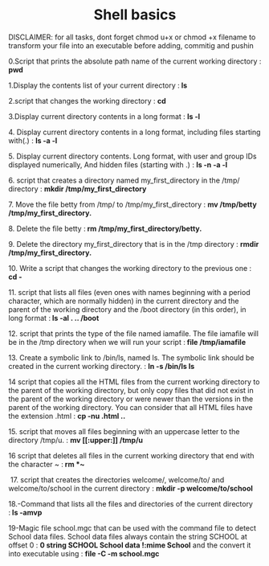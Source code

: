<h1 align=center> Shell basics </h1>


<p>DISCLAIMER: for all tasks, dont forget chmod u+x or chmod +x filename to transform your file into an executable before adding, commitig and pushin</p>
<p>0.Script that prints the absolute path name of the current working directory : <strong>pwd</strong></p>
<p>1.Display the contents list of your current directory :<strong>&nbsp;</strong><strong>ls</strong></p>
<p>2.script that changes the working directory : <strong>cd</strong>&nbsp;</p>
<p>3.Display current directory contents in a long format : <strong>ls -l&nbsp;</strong></p>
<p>4. Display current directory contents in a long format, including files starting with(.) : <strong>ls -a -l&nbsp;</strong></p>
<p>5. Display current directory contents. Long format, with user and group IDs displayed numerically, And hidden files (starting with .) : <strong>ls -n -a -l&nbsp;</strong></p>
<p>6. script that creates a directory named my_first_directory in the /tmp/ directory : <strong>mkdir /tmp/my_first_directory</strong>&nbsp;</p>
<p>7. Move the file betty from /tmp/ to /tmp/my_first_directory : <strong>mv /tmp/betty /tmp/my_first_directory.</strong></p>
<p>8. Delete the file betty :<strong>&nbsp;rm /tmp/my_first_directory/betty.</strong></p>
<p>9. Delete the directory my_first_directory that is in the /tmp directory : <strong>rmdir /tmp/my_first_directory.</strong></p>
<p>10. Write a script that changes the working directory to the previous one : <strong>cd -&nbsp;</strong></p>
<p>11. script that lists all files (even ones with names beginning with a period character, which are normally hidden) in the current directory and the parent of the working directory and the /boot directory (in this order), in long format :<strong>&nbsp;ls -al . .. /boot&nbsp;</strong></p>
<p>12. script that prints the type of the file named iamafile. The file iamafile will be in the /tmp directory when we will run your script :<strong>&nbsp;file /tmp/iamafile</strong></p>
<p>13. Create a symbolic link to /bin/ls, named ls. The symbolic link should be created in the current working directory. : <strong>ln -s /bin/ls ls</strong></p>
<p>14 script that copies all the HTML files from the current working directory to the parent of the working directory, but only copy files that did not exist in the parent of the working directory or were newer than the versions in the parent of the working directory. You can consider that all HTML files have the extension .html : <strong>cp -nu .html ..</strong></p>
<p>15. script that moves all files beginning with an uppercase letter to the directory /tmp/u. : <strong>mv [[:upper:]] /tmp/u&nbsp;</strong></p>
<p>16 script that deletes all files in the current working directory that end with the character ~ :<strong>&nbsp;rm *~&nbsp;</strong></p>
<p>&nbsp;17. script that creates the directories welcome/, welcome/to/ and welcome/to/school in the current directory : <strong>mkdir -p welcome/to/school&nbsp;</strong></p>
<p>18.-Command that lists all the files and directories of the current directory :<strong>&nbsp;ls -amvp</strong></p>
<p>19-Magic file school.mgc that can be used with the command file to detect School data files. School data files always contain the string SCHOOL at offset 0 : <strong>0 string SCHOOL School data !:mime School</strong>&nbsp;and the convert it into executable using&nbsp;: <strong>file -C -m school.mgc </strong></p>
<p><br></p>
<p><br></p>
